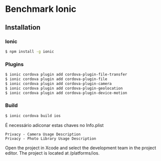 # Benchmark Ionic

## Installation

### Ionic

```bash
$ npm install -g ionic
```

### Plugins

```bash
$ ionic cordova plugin add cordova-plugin-file-transfer
$ ionic cordova plugin add cordova-plugin-file
$ ionic cordova plugin add cordova-plugin-camera
$ ionic cordova plugin add cordova-plugin-geolocation
$ ionic cordova plugin add cordova-plugin-device-motion
```

### Build

```bash
$ ionic cordova build ios
```

É necessário adiconar estas chaves no Info.plist

```
Privacy - Camera Usage Description
Privacy - Photo Library Usage Description
```

Open the project in Xcode and select the development team in the project editor.
The project is located at /platforms/ios.
